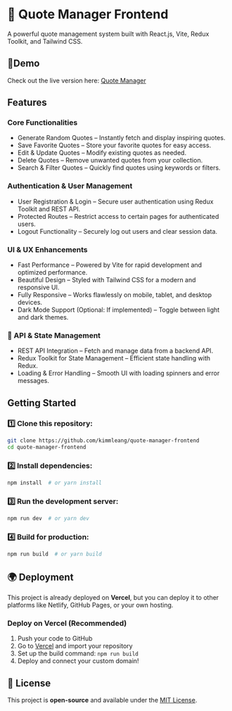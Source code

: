 # 📜 Quote Manager Frontend
A powerful quote management system built with React.js, Vite, Redux Toolkit, and Tailwind CSS.

## 🔗Demo
Check out the live version here: [Quote Manager](https://quote-manager-frontend-544n.vercel.app)

## Features

### Core Functionalities
- Generate Random Quotes – Instantly fetch and display inspiring quotes.
- Save Favorite Quotes – Store your favorite quotes for easy access.
- Edit & Update Quotes – Modify existing quotes as needed.
- Delete Quotes – Remove unwanted quotes from your collection.
- Search & Filter Quotes – Quickly find quotes using keywords or filters.
### Authentication & User Management
- User Registration & Login – Secure user authentication using Redux Toolkit and REST API.
- Protected Routes – Restrict access to certain pages for authenticated users.
- Logout Functionality – Securely log out users and clear session data.
### UI & UX Enhancements
- Fast Performance – Powered by Vite for rapid development and optimized performance.
- Beautiful Design – Styled with Tailwind CSS for a modern and responsive UI.
- Fully Responsive – Works flawlessly on mobile, tablet, and desktop devices.
- Dark Mode Support (Optional: If implemented) – Toggle between light and dark themes.
### 📡 API & State Management
- REST API Integration – Fetch and manage data from a backend API.
- Redux Toolkit for State Management – Efficient state handling with Redux.
- Loading & Error Handling – Smooth UI with loading spinners and error messages.

## Getting Started

### 1️⃣ Clone this repository:

```bash
git clone https://github.com/kimmleang/quote-manager-frontend
cd quote-manager-frontend
```

### 2️⃣ Install dependencies:

```bash
npm install  # or yarn install
```

### 3️⃣ Run the development server:

```bash
npm run dev  # or yarn dev
```

### 4️⃣ Build for production:

```bash
npm run build  # or yarn build
```

## 🌍 Deployment

This project is already deployed on **Vercel**, but you can deploy it to other platforms like Netlify, GitHub Pages, or your own hosting.

### Deploy on Vercel (Recommended)

1. Push your code to GitHub
2. Go to [Vercel](https://vercel.com/) and import your repository
3. Set up the build command: `npm run build`
4. Deploy and connect your custom domain!

## 📜 License

This project is **open-source** and available under the [MIT License](LICENSE).

